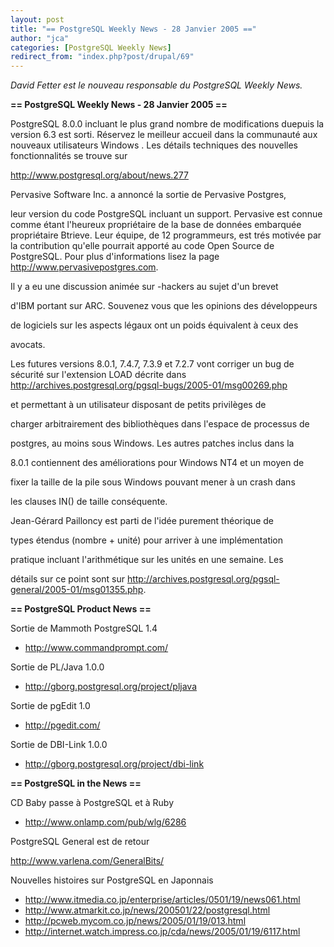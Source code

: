 ```yaml
---
layout: post
title: "== PostgreSQL Weekly News - 28 Janvier 2005 =="
author: "jca"
categories: [PostgreSQL Weekly News]
redirect_from: "index.php?post/drupal/69"
---
```



<p><em>David Fetter est le nouveau responsable du PostgreSQL Weekly News.</em></p>

<p><strong>== PostgreSQL Weekly News - 28 Janvier 2005 ==</strong></p>

<p>

PostgreSQL 8.0.0 incluant le plus grand nombre de modifications duepuis la version 6.3 est sorti. Réservez le meilleur accueil dans la communauté aux nouveaux utilisateurs Windows . Les détails techniques des nouvelles fonctionnalités se trouve sur

<a href="http://www.postgresql.org/about/news.277">http://www.postgresql.org/about/news.277</a>

</p>

<p>

Pervasive Software Inc. a annoncé la sortie de Pervasive Postgres,

leur version du code PostgreSQL incluant un support. Pervasive est connue comme étant l'heureux propriétaire de la base de données embarquée propriétaire Btrieve.  Leur équipe, de 12 programmeurs, est trés motivée par la contribution qu'elle pourrait apporté au code Open Source de PostgreSQL. Pour plus d'informations lisez la page <a href="http://www.pervasivepostgres.com">http://www.pervasivepostgres.com</a>.

</p>

<p>Il y a eu une discussion animée sur -hackers au sujet d'un brevet

d'IBM portant sur ARC. Souvenez vous que les opinions des développeurs

de logiciels sur les aspects légaux ont un poids équivalent à ceux des

avocats.

</p>

<p>

Les futures versions 8.0.1, 7.4.7, 7.3.9 et 7.2.7 vont corriger un bug de sécurité sur l'extension LOAD décrite dans <a href="http://archives.postgresql.org/pgsql-bugs/2005-01/msg00269.php">http://archives.postgresql.org/pgsql-bugs/2005-01/msg00269.php</a>

et permettant à un utilisateur disposant de petits privilèges de

charger arbitrairement des bibliothèques dans l'espace de processus de

postgres, au moins sous Windows. Les autres patches inclus dans la

8.0.1 contiennent des améliorations pour Windows NT4 et un moyen de

fixer la taille de la pile sous Windows pouvant mener à un crash dans

les clauses IN() de taille conséquente.

</p>

<p>Jean-Gérard Pailloncy est parti de l'idée purement théorique de

types étendus (nombre + unité) pour arriver à une implémentation

pratique incluant l'arithmétique sur les unités en une semaine. Les

détails sur ce point sont sur <a href="http://archives.postgresql.org/pgsql-general/2005-01/msg01355.php">http://archives.postgresql.org/pgsql-general/2005-01/msg01355.php</a>.

</p>

<!--more-->


<strong>== PostgreSQL Product News ==</strong><br /><p>

Sortie de Mammoth PostgreSQL 1.4</p>

<ul><li><a href="http://www.commandprompt.com/">http://www.commandprompt.com/</a></li>

</ul>

Sortie de PL/Java 1.0.0<br />

<ul><li><a href="http://gborg.postgresql.org/project/pljava">http://gborg.postgresql.org/project/pljava</a></li>

</ul>

Sortie de pgEdit 1.0<br />

<ul><li><a href="http://pgedit.com/">http://pgedit.com/</a></li>

</ul>

Sortie de DBI-Link 1.0.0<br />

<ul><li><a href="http://gborg.postgresql.org/project/dbi-link">http://gborg.postgresql.org/project/dbi-link</a></li>

</ul>

<p>

<strong>== PostgreSQL in the News ==</strong><br />

CD Baby passe à PostgreSQL et à Ruby</p>

<ul><li><a href="http://www.onlamp.com/pub/wlg/6286"> http://www.onlamp.com/pub/wlg/6286</a></li>

</ul>

PostgreSQL General est de retour <br />

<a href="http://www.varlena.com/GeneralBits/">http://www.varlena.com/GeneralBits/</a><br />

Nouvelles histoires sur PostgreSQL en Japonnais<br />

<ul>

<li><a href="http://itpro.nikkeibp.co.jp/free/ITPro/NEWS/20050119/154938/%3Ehttp://itpro.nikkeibp.co.jp/free/ITPro/NEWS/20050119/154938/%3C/a%3E%3C/li%3E%0A%3Cli%3E%3Ca%20href=" http:="" www.itmedia.co.jp="" enterprise="" articles="" 0501="" 19="" news061.html="">http://www.itmedia.co.jp/enterprise/articles/0501/19/news061.html</a></li>

<li><a href="http://www.atmarkit.co.jp/news/200501/22/postgresql.html">http://www.atmarkit.co.jp/news/200501/22/postgresql.html</a></li>

<li><a href="http://pcweb.mycom.co.jp/news/2005/01/19/013.html">http://pcweb.mycom.co.jp/news/2005/01/19/013.html</a></li>

<li><a href="http://internet.watch.impress.co.jp/cda/news/2005/01/19/6117.html">http://internet.watch.impress.co.jp/cda/news/2005/01/19/6117.html</a></li>

</ul>